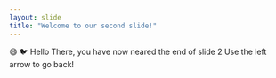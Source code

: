 ```yaml
---
layout: slide
title: "Welcome to our second slide!"
---
```

😄 🐦 Hello There, you have now neared the end of slide 2
Use the left arrow to go back!
